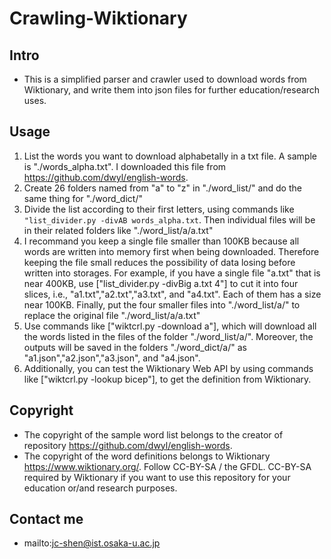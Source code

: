 # Crawling-Wiktionary

## Intro 
+ This is a simplified parser and crawler used to download words from Wiktionary, and write them into json files for further education/research uses.

## Usage 
1. List the words you want to download alphabetally in a txt file. A sample is "./words_alpha.txt". I downloaded this file from https://github.com/dwyl/english-words.
2. Create 26 folders named from "a" to "z" in "./word_list/" and do the same thing for "./word_dict/"
3. Divide the list according to their first letters, using commands like ```"list_divider.py -divAB words_alpha.txt```. Then individual files will be in their related folders like "./word_list/a/a.txt"
4. I recommand you keep a single file smaller than 100KB because all words are written into memory first when being downloaded. Therefore keeping the file small reduces the possibility of data losing before written into storages.
For example, if you have a single file "a.txt" that is near 400KB, use ["list_divider.py -divBig a.txt 4"] to cut it into four slices, i.e., "a1.txt","a2.txt","a3.txt", and "a4.txt". Each of them has a size near 100KB. Finally, put the four smaller files into "./word_list/a/" to replace the original file "./word_list/a/a.txt"
5. Use commands like ["wiktcrl.py -download a"], which will download all the words listed in the files of the folder "./word_list/a/". Moreover, the outputs will be saved in the folders "./word_dict/a/" as "a1.json","a2.json","a3.json", and "a4.json".
6. Additionally, you can test the Wiktionary Web API by using commands like ["wiktcrl.py -lookup bicep"], to get the definition from Wiktionary.

## Copyright 
+ The copyright of the sample word list belongs to the creator of repository https://github.com/dwyl/english-words. 
+ The copyright of the word definitions belongs to Wiktionary https://www.wiktionary.org/. Follow CC-BY-SA / the GFDL. CC-BY-SA required by Wiktionary if you want to use this repository for your education or/and research purposes.

## Contact me
+ mailto:jc-shen@ist.osaka-u.ac.jp
